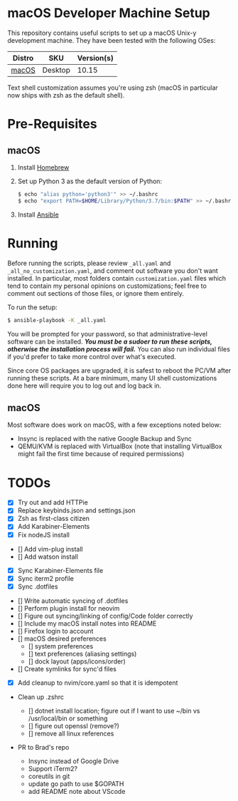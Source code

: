 # macOS Developer Machine Setup

This repository contains useful scripts to set up a macOS Unix-y development machine. They have been tested with the following OSes:

| Distro                                                          | SKU     | Version(s)          |
| --------------------------------------------------------------- | ------- | ------------------- |
| [macOS](https://www.apple.com/macos/)                           | Desktop | 10.15               |

Text shell customization assumes you're using zsh (macOS in particular now ships with zsh as the default shell). 

# Pre-Requisites

## macOS

1. Install [Homebrew](https://docs.brew.sh/Installation)

3. Set up Python 3 as the default version of Python:

   ```bash
   $ echo "alias python='python3'" >> ~/.bashrc
   $ echo "export PATH=$HOME/Library/Python/3.7/bin:$PATH" >> ~/.bashrc
   ```

4. Install [Ansible](https://docs.ansible.com/ansible/latest/installation_guide/intro_installation.html#installing-ansible-on-macos)

# Running

Before running the scripts, please review `_all.yaml` and `_all_no_customization.yaml`, and comment out software you don't want installed. In particular, most folders contain `customization.yaml` files which tend to contain my personal opinions on customizations; feel free to comment out sections of those files, or ignore them entirely.

To run the setup:

```bash
$ ansible-playbook -K _all.yaml
```

You will be prompted for your password, so that administrative-level software can be installed. _**You must be a sudoer to run these scripts, otherwise the installation process will fail.**_ You can also run individual files if you'd prefer to take more control over what's executed.

Since core OS packages are upgraded, it is safest to reboot the PC/VM after running these scripts. At a bare minimum, many UI shell customizations done here will require you to log out and log back in.

## macOS

Most software does work on macOS, with a few exceptions noted below:

* Insync is replaced with the native Google Backup and Sync
* QEMU/KVM is replaced with VirtualBox (note that installing VirtualBox might fail the first time because of required permissions)

# TODOs
- [x] Try out and add HTTPie
- [x] Replace keybinds.json and settings.json
- [x] Zsh as first-class citizen
- [x] Add Karabiner-Elements
- [x] Fix nodeJS install
- [] Add vim-plug install
- [] Add watson install
- [x] Sync Karabiner-Elements file
- [x] Sync iterm2 profile
- [x] Sync .dotfiles 
- [] Write automatic syncing of .dotfiles
- [] Perform plugin install for neovim
- [] Figure out syncing/linking of config/Code folder correctly
- [] Include my macOS install notes into README
- [] Firefox login to account
- [] macOS desired preferences
	- [] system preferences
	- [] text preferences (aliasing settings)
	- [] dock layout (apps/icons/order)
- [] Create symlinks for sync'd files
- [x] Add cleanup to nvim/core.yaml so that it is idempotent

- Clean up .zshrc
	- [] dotnet install location; figure out if I want to use ~/bin vs /usr/local/bin or something
	- [] figure out openssl (remove?)
	- [] remove all linux references

- PR to Brad's repo
	- Insync instead of Google Drive
	- Support iTerm2?
	- coreutils in git
	- update go path to use $GOPATH
	- add README note about VScode
